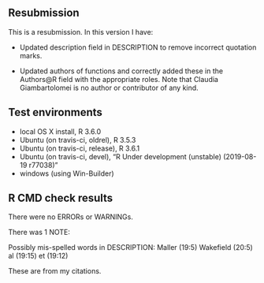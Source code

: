## Resubmission
This is a resubmission. In this version I have:

* Updated description field in DESCRIPTION to remove incorrect quotation marks. 

* Updated authors of functions and correctly added these in the 
  Authors@R field with the appropriate roles. Note that Claudia 
  Giambartolomei is no author or contributor of any kind.

## Test environments

-   local OS X install, R 3.6.0
-   Ubuntu (on travis-ci, oldrel), R 3.5.3
-   Ubuntu (on travis-ci, release), R 3.6.1
-   Ubuntu (on travis-ci, devel), “R Under development (unstable)
    (2019-08-19 r77038)”
-   windows (using Win-Builder)

## R CMD check results

There were no ERRORs or WARNINGs.

There was 1 NOTE:

Possibly mis-spelled words in DESCRIPTION:
  Maller (19:5)
  Wakefield (20:5)
  al (19:15)
  et (19:12)
  
These are from my citations.
